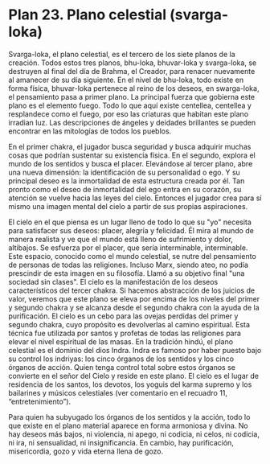 # Plan 23. Plano celestial (svarga-loka)

Svarga-loka, el plano celestial, es el tercero de los siete planos de la creación. Todos estos tres planos, bhu-loka, bhuvar-loka y svarga-loka, se destruyen al final del día de Brahma, el Creador, para renacer nuevamente al amanecer de su día siguiente. En el nivel de bhu-loka, todo existe en forma física, bhuvar-loka pertenece al reino de los deseos, en swarga-loka, el pensamiento pasa a primer plano. La principal fuerza que gobierna este plano es el elemento fuego. Todo lo que aquí existe centellea, centellea y resplandece como el fuego, por eso las criaturas que habitan este plano irradian luz. Las descripciones de ángeles y deidades brillantes se pueden encontrar en las mitologías de todos los pueblos.

En el primer chakra, el jugador busca seguridad y busca adquirir muchas cosas que podrían sustentar su existencia física. En el segundo, explora el mundo de los sentidos y busca el placer. Elevándose al tercer plano, abre una nueva dimensión: la identificación de su personalidad o ego. Y su principal deseo es la inmortalidad de esta estructura creada por él. Tan pronto como el deseo de inmortalidad del ego entra en su corazón, su atención se vuelve hacia las leyes del cielo. Entonces el jugador crea para sí mismo una imagen mental del cielo a partir de sus propias aspiraciones.

El cielo en el que piensa es un lugar lleno de todo lo que su "yo" necesita para satisfacer sus deseos: placer, alegría y felicidad. Él mira al mundo de manera realista y ve que el mundo está lleno de sufrimiento y dolor, altibajos. Se esfuerza por el placer, que sería interminable, interminable. Este espacio, conocido como el mundo celestial, se nutre del pensamiento de personas de todas las religiones. Incluso Marx, siendo ateo, no podía prescindir de esta imagen en su filosofía. Llamó a su objetivo final "una sociedad sin clases". El cielo es la manifestación de los deseos característicos del tercer chakra. Si hacemos abstracción de los juicios de valor, veremos que este plano se eleva por encima de los niveles del primer y segundo chakra y se alcanza desde el segundo chakra con la ayuda de la purificación. El cielo es un cebo para las ovejas perdidas del primer y segundo chakra, cuyo propósito es devolverlas al camino espiritual. Esta técnica fue utilizada por santos y profetas de todas las religiones para elevar el nivel espiritual de las masas. En la tradición hindú, el plano celestial es el dominio del dios Indra. Indra es famoso por haber puesto bajo su control los indriyas: los cinco órganos de los sentidos y los cinco órganos de acción. Quien tenga control total sobre estos órganos se convierte en el señor del Cielo y reside en este plano. El cielo es el lugar de residencia de los santos, los devotos, los yoguis del karma supremo y los bailarines y músicos celestiales (ver comentario en el recuadro 11, “entretenimiento”).

Para quien ha subyugado los órganos de los sentidos y la acción, todo lo que existe en el plano material aparece en forma armoniosa y divina. No hay deseos más bajos, ni violencia, ni apego, ni codicia, ni celos, ni codicia, ni ira, ni sensualidad, ni insignificancia. En cambio, hay purificación, misericordia, gozo y vida eterna llena de gozo.
